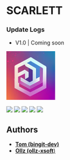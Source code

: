 # SCARLETT

### Update Logs
- V1.0 | Coming soon

![](https://github.com/ollz-xsoft/scarlett/raw/main/cdn/logo-128x128.jpg)

![](https://img.shields.io/github/stars/ollz-xsoft/scarlett.svg) ![](https://img.shields.io/github/forks/ollz-xsoft/scarlett.svg) ![](https://img.shields.io/github/tag/ollz-xsoft/scarlett.svg) ![](https://img.shields.io/github/release/ollz-xsoft/scarlett.svg) ![](https://img.shields.io/github/issues/ollz-xsoft/scarlett.svg)


## Authors
- [**Tom (bingit-dev)**](https://github.com/bingit-dev)
- [**Ollz (ollz-xsoft**)](https://github.com/ollz-xsoft)

